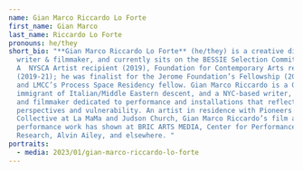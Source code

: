 ```yaml
---
name: Gian Marco Riccardo Lo Forte
first_name: Gian Marco
last_name: Riccardo Lo Forte
pronouns: he/they
short_bio: "**Gian Marco Riccardo Lo Forte** (he/they) is a creative director,
  writer & filmmaker, and currently sits on the BESSIE Selection Committee.
  A  NYSCA Artist recipient (2019), Foundation for Contemporary Arts recipient
  (2019-21); he was finalist for the Jerome Foundation’s Fellowship (2019-20);
  and LMCC’s Process Space Residency fellow. Gian Marco Riccardo is a Gay
  immigrant of Italian/Middle Eastern descent, and a NYC-based writer, director
  and filmmaker dedicated to performance and installations that reflect queer
  perspectives and vulnerability. An artist in residence with Pioneers Go East
  Collective at La MaMa and Judson Church, Gian Marco Riccardo’s film and
  performance work has shown at BRIC ARTS MEDIA, Center for Performance
  Research, Alvin Ailey, and elsewhere. "
portraits:
  - media: 2023/01/gian-marco-riccardo-lo-forte
---
```

